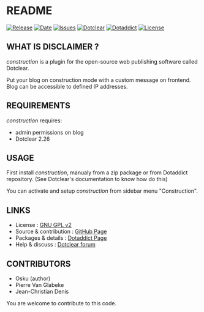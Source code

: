 # README

[![Release](https://img.shields.io/github/v/release/JcDenis/construction)](https://github.com/JcDenis/construction/releases)
[![Date](https://img.shields.io/github/release-date/JcDenis/construction)](https://github.com/JcDenis/construction/releases)
[![Issues](https://img.shields.io/github/issues/JcDenis/construction)](https://github.com/JcDenis/construction/issues)
[![Dotclear](https://img.shields.io/badge/dotclear-v2.26-blue.svg)](https://fr.dotclear.org/download)
[![Dotaddict](https://img.shields.io/badge/dotaddict-official-green.svg)](https://plugins.dotaddict.org/dc2/details/construction)
[![License](https://img.shields.io/github/license/JcDenis/construction)](https://github.com/JcDenis/construction/blob/master/LICENSE)

## WHAT IS  DISCLAIMER ?

_construction_  is a plugin for the open-source 
web publishing software called Dotclear.

Put your blog on construction mode with a custom message on frontend.
Blog can be accessible to defined IP addresses.

## REQUIREMENTS

 _construction_ requires: 

  * admin permissions on blog
  * Dotclear 2.26

## USAGE

First install _construction_, manualy from a zip package or from 
Dotaddict repository. (See Dotclear's documentation to know how do this)

You can activate and setup _construction_ from sidebar menu "Construction".

## LINKS

 * License : [GNU GPL v2](https://www.gnu.org/licenses/old-licenses/lgpl-2.0.html)
 * Source & contribution : [GitHub Page](https://github.com/JcDenis/construction)
 * Packages & details : [Dotaddict Page](https://plugins.dotaddict.org/dc2/details/construction)
 * Help & discuss : [Dotclear forum](http://forum.dotclear.org/viewtopic.php?id=42875)

## CONTRIBUTORS

 * Osku (author)
 * Pierre Van Glabeke
 * Jean-Christian Denis

 You are welcome to contribute to this code.
